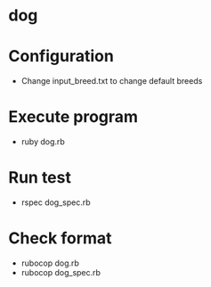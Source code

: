 # dog
# Configuration
- Change input_breed.txt to change default breeds
# Execute program
- ruby dog.rb
# Run test
- rspec dog_spec.rb
# Check format
- rubocop dog.rb
- rubocop dog_spec.rb
